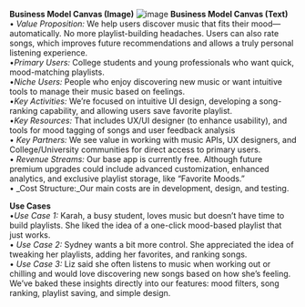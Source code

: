 **Business Model Canvas (Image)**
![image](https://github.com/user-attachments/assets/044a799d-4b28-41d6-96ef-248d219e3c13)
**Business Model Canvas (Text)** <br>
•	_Value Proposition:_ We help users discover music that fits their mood—automatically. No more playlist-building headaches. Users can also rate songs, which improves future recommendations and allows a truly personal listening experience. <br>
•_Primary Users:_ College students and young professionals who want quick, mood-matching playlists.<br>
•_Niche Users:_ People who enjoy discovering new music or want intuitive tools to manage their music based on feelings.<br>
•_Key Activities:_ We’re focused on intuitive UI design, developing a song-ranking capability, and allowing users save favorite playlist.<br>
•_Key Resources:_ That includes UX/UI designer (to enhance usability), and tools for mood tagging of songs and user feedback analysis<br>
•	_Key Partners:_ We see value in working with music APIs, UX designers, and College/University communities for direct access to primary users.<br>
•	_Revenue Streams:_ Our base app is currently free. Although future premium upgrades could include advanced customization, enhanced analytics, and exclusive playlist storage, like “Favorite Moods.”<br>
•	_Cost Structure:_Our main costs are in development, design, and testing. <br>

**Use Cases** <br>
•_Use Case 1:_ Karah, a busy student, loves music but doesn’t have time to build playlists. She liked the idea of a one-click mood-based playlist that just works. <br>
•	_Use Case 2:_ Sydney wants a bit more control. She appreciated the idea of tweaking her playlists, adding her favorites, and ranking songs. <br>
•	_Use Case 3:_ Liz said she often listens to music when working out or chilling and would love discovering new songs based on how she’s feeling. <br>
We’ve baked these insights directly into our features: mood filters, song ranking, playlist saving, and simple design. <br>
